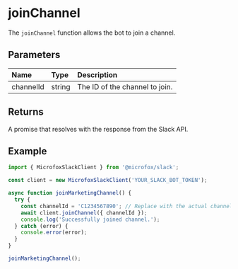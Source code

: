 # joinChannel

The `joinChannel` function allows the bot to join a channel.

## Parameters

| Name      | Type   | Description                       |
| :-------- | :----- | :-------------------------------- |
| channelId | string | The ID of the channel to join.    |

## Returns

A promise that resolves with the response from the Slack API.

## Example

```typescript
import { MicrofoxSlackClient } from '@microfox/slack';

const client = new MicrofoxSlackClient('YOUR_SLACK_BOT_TOKEN');

async function joinMarketingChannel() {
  try {
    const channelId = 'C1234567890'; // Replace with the actual channel ID for #marketing
    await client.joinChannel({ channelId });
    console.log('Successfully joined channel.');
  } catch (error) {
    console.error(error);
  }
}

joinMarketingChannel();
``` 